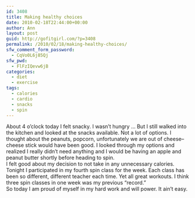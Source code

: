 ```yaml
---
id: 3408
title: Making healthy choices
date: 2010-02-18T22:44:00+00:00
author: Ann
layout: post
guid: http://gofitgirl.com/?p=3408
permalink: /2010/02/18/making-healthy-choices/
sfw_comment_form_password:
  - CqVo0L6j85Qj
sfw_pwd:
  - FlFzIQevw6jB
categories:
  - diet
  - exercise
tags:
  - calories
  - cardio
  - snacks
  - spin
---
```

About 4 o&#8217;clock today I felt snacky. I wasn&#8217;t hungry &#8230; But I still walked into the kitchen and looked at the snacks available. Not a lot of options. I thought about the peanuts, popcorn, unfortunately we are out of cheese&#8211;cheese stick would have been good. I looked through my options and realized I really didn&#8217;t need anything and I would be having an apple and peanut butter shortly before heading to spin.  
I felt good about my decision to not take in any unnecessary calories.  
Tonight I participated in my fourth spin class for the week. Each class has been so different, different teacher each time. Yet all great workouts. I think three spin classes in one week was my previous &#8220;record.&#8221;  
So today I am proud of myself in my hard work and will power. It ain&#8217;t easy.
